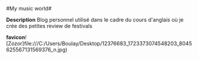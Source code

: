 #My music world#


**Description** Blog personnel utilisé dans le cadre du cours d'anglais où je crée des petites review de festivals

**favicon**![Zozor]file:///C:/Users/Boulay/Desktop/12376683_1723373074548203_8045625567131569376_n.jpg)
